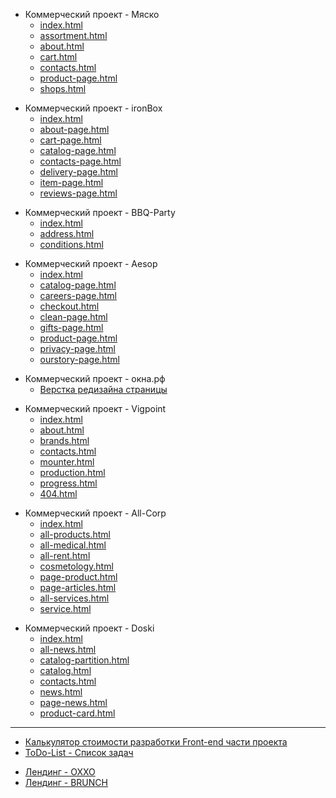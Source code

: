 <ul>
	<li>Коммерческий проект - Мяско
		<ul>
			<li><a href="https://denis-snitko.github.io/meat/index.html" target="_blank">index.html</a></li>
			<li><a href="https://denis-snitko.github.io/meat/assortment.html" target="_blank">assortment.html</a></li>
			<li><a href="https://denis-snitko.github.io/meat/about.html" target="_blank">about.html</a></li>
			<li><a href="https://denis-snitko.github.io/meat/cart.html" target="_blank">cart.html</a></li>
			<li><a href="https://denis-snitko.github.io/meat/contacts.html" target="_blank">contacts.html</a></li>
			<li><a href="https://denis-snitko.github.io/meat/product-page.html" target="_blank">product-page.html</a></li>
			<li><a href="https://denis-snitko.github.io/meat/shops.html" target="_blank">shops.html</a></li>
		</ul>
	</li>
</ul>

<ul>
	<li>Коммерческий проект - ironBox
		<ul>
			<li><a href="https://denis-snitko.github.io/ironbox/index.html" target="_blank">index.html</a></li>
			<li><a href="https://denis-snitko.github.io/ironbox/about-page.html" target="_blank">about-page.html</a></li>
			<li><a href="https://denis-snitko.github.io/ironbox/cart-page.html" target="_blank">cart-page.html</a></li>
			<li><a href="https://denis-snitko.github.io/ironbox/catalog-page.html" target="_blank">catalog-page.html</a>
			</li>
			<li><a href="https://denis-snitko.github.io/ironbox/contacts-page.html" target="_blank">contacts-page.html</a>
			</li>
			<li><a href="https://denis-snitko.github.io/ironbox/delivery-page.html" target="_blank">delivery-page.html</a>
			</li>
			<li><a href="https://denis-snitko.github.io/ironbox/item-page.html" target="_blank">item-page.html</a></li>
			<li><a href="https://denis-snitko.github.io/ironbox/reviews-page.html" target="_blank">reviews-page.html</a>
			</li>
		</ul>
	</li>
</ul>

<ul>
	<li>Коммерческий проект - BBQ-Party
		<ul>
			<li><a href="https://denis-snitko.github.io/bbq-party/index.html" target="_blank">index.html</a></li>
			<li><a href="https://denis-snitko.github.io/bbq-party/address.html" target="_blank">address.html</a></li>
			<li><a href="https://denis-snitko.github.io/bbq-party/conditions.html" target="_blank">conditions.html</a></li>
		</ul>
	</li>
</ul>

<ul>
	<li>Коммерческий проект - Aesop
		<ul>
			<li><a href="https://denis-snitko.github.io/aesop/index.html" target="_blank">index.html</a></li>
			<li><a href="https://denis-snitko.github.io/aesop/catalog-page.html" target="_blank">catalog-page.html</a></li>
			<li><a href="https://denis-snitko.github.io/aesop/careers-page.html" target="_blank">careers-page.html</a></li>
			<li><a href="https://denis-snitko.github.io/aesop/checkout.html" target="_blank">checkout.html</a></li>
			<li><a href="https://denis-snitko.github.io/aesop/clean-page.html" target="_blank">clean-page.html</a></li>
			<li><a href="https://denis-snitko.github.io/aesop/gifts-page.html" target="_blank">gifts-page.html</a></li>
			<li><a href="https://denis-snitko.github.io/aesop/product-page.html" target="_blank">product-page.html</a></li>
			<li><a href="https://denis-snitko.github.io/aesop/privacy-page.html" target="_blank">privacy-page.html</a></li>
			<li><a href="https://denis-snitko.github.io/aesop/ourstory-page.html" target="_blank">ourstory-page.html</a>
			</li>
		</ul>
	</li>
</ul>

<ul>
	<li>Коммерческий проект - окна.рф
		<ul>
			<li><a href="https://denis-snitko.github.io/okna/" target="_blank">Верстка редизайна страницы</a></li>
		</ul>
	</li>
</ul>

<ul>
	<li>Коммерческий проект - Vigpoint
		<ul>
			<li><a href="https://denis-snitko.github.io/vigpoint/index.html" target="_blank">index.html</a></li>
			<li><a href="https://denis-snitko.github.io/vigpoint/about.html" target="_blank">about.html</a></li>
			<li><a href="https://denis-snitko.github.io/vigpoint/brands.html" target="_blank">brands.html</a></li>
			<li><a href="https://denis-snitko.github.io/vigpoint/contacts.html" target="_blank">contacts.html</a></li>
			<li><a href="https://denis-snitko.github.io/vigpoint/mounter.html" target="_blank">mounter.html</a></li>
			<li><a href="https://denis-snitko.github.io/vigpoint/production.html" target="_blank">production.html</a></li>
			<li><a href="https://denis-snitko.github.io/vigpoint/progress.html" target="_blank">progress.html</a></li>
			<li><a href="https://denis-snitko.github.io/vigpoint/404.html" target="_blank">404.html</a></li>
		</ul>
	</li>
</ul>

<ul>
	<li>Коммерческий проект - All-Corp
		<ul>
			<li><a href="https://denis-snitko.github.io/all-corp/index.html" target="_blank">index.html</a></li>
			<li><a href="https://denis-snitko.github.io/all-corp/all-products.html" target="_blank">all-products.html</a>
			</li>
			<li><a href="https://denis-snitko.github.io/all-corp/all-medical.html" target="_blank">all-medical.html</a></li>
			<li><a href="https://denis-snitko.github.io/all-corp/all-rent.html" target="_blank">all-rent.html</a></li>
			<li><a href="https://denis-snitko.github.io/all-corp/cosmetology.html" target="_blank">cosmetology.html</a></li>
			<li><a href="https://denis-snitko.github.io/all-corp/page-product.html" target="_blank">page-product.html</a>
			</li>
			<li><a href="https://denis-snitko.github.io/all-corp/page-articles.html" target="_blank">page-articles.html</a>
			</li>
			<li><a href="https://denis-snitko.github.io/all-corp/all-services.html" target="_blank">all-services.html</a>
			</li>
			<li><a href="https://denis-snitko.github.io/all-corp/service.html" target="_blank">service.html</a></li>
		</ul>
	</li>
</ul>

<ul>
	<li>Коммерческий проект - Doski
		<ul>
			<li><a href="https://denis-snitko.github.io/pr-doski/index.html" target="_blank">index.html</a></li>
			<li><a href="https://denis-snitko.github.io/pr-doski/all-news.html" target="_blank">all-news.html</a></li>
			<li><a href="https://denis-snitko.github.io/pr-doski/catalog-partition.html"
					target="_blank">catalog-partition.html</a></li>
			<li><a href="https://denis-snitko.github.io/pr-doski/catalog.html" target="_blank">catalog.html</a></li>
			<li><a href="https://denis-snitko.github.io/pr-doski/contacts.html" target="_blank">contacts.html</a></li>
			<li><a href="https://denis-snitko.github.io/pr-doski/news.html" target="_blank">news.html</a></li>
			<li><a href="https://denis-snitko.github.io/pr-doski/page-news.html" target="_blank">page-news.html</a></li>
			<li><a href="https://denis-snitko.github.io/pr-doski/product-card.html" target="_blank">product-card.html</a>
			</li>
		</ul>
	</li>
</ul>

<hr>

<ul>
	<li><a href="https://denis-snitko.github.io/calculator/" target="_blank">Калькулятор стоимости разработки Front-end
			части проекта</a></li>
	<li><a href="https://denis-snitko.github.io/todo-list/" target="_blank">ToDo-List - Список задач</a></li>
</ul>

<ul>
	<li><a href="https://denis-snitko.github.io/pr-oxxo/" target="_blank">Лендинг - OXXO</a></li>
	<li><a href="https://denis-snitko.github.io/pr-brunch/" target="_blank">Лендинг - BRUNCH</a></li>
</ul>
